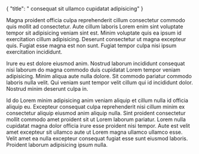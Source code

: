 {
  "title": " consequat sit ullamco cupidatat adipisicing"
}

Magna proident officia culpa reprehenderit cillum consectetur commodo quis mollit ad consectetur. Aute cillum laboris Lorem enim sint voluptate tempor sit adipisicing veniam sint est. Minim voluptate quis ea ipsum id exercitation cillum adipisicing. Deserunt consectetur ut magna excepteur quis. Fugiat esse magna est non sunt. Fugiat tempor culpa nisi ipsum exercitation incididunt.

Irure eu est dolore eiusmod anim. Nostrud laborum incididunt consequat nisi laborum do magna commodo duis cupidatat Lorem tempor veniam adipisicing. Minim aliqua aute nulla dolore. Sit commodo pariatur commodo laboris nulla velit. Qui veniam sunt tempor velit cillum qui id incididunt dolor. Nostrud minim deserunt culpa in.

Id do Lorem minim adipisicing anim veniam aliquip et cillum nulla id officia aliquip eu. Excepteur consequat culpa reprehenderit nisi cillum minim ex consectetur aliquip eiusmod anim aliquip nulla. Sint proident consectetur mollit commodo amet proident sit ut Lorem laborum pariatur. Lorem nulla cupidatat magna dolor officia irure esse proident nisi tempor. Aute est velit amet excepteur sit ullamco aute ut Lorem magna ullamco ullamco esse. Velit amet ea nulla excepteur consequat fugiat esse sunt eiusmod laboris. Proident laborum adipisicing ipsum nulla.